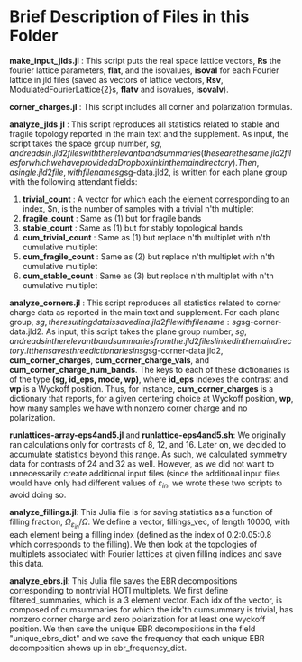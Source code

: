 # Brief Description of Files in this Folder

**make_input_jlds.jl** : This script puts the real space lattice vectors, **Rs** the fourier lattice parameters, **flat**, and the isovalues, **isoval** for each Fourier lattice in jld files (saved as vectors of lattice vectors, **Rsv**, ModulatedFourierLattice{2}s, **flatv** and isovalues, **isovalv**).

**corner_charges.jl** : This script includes all corner and polarization formulas. 

**analyze_jlds.jl** : This script reproduces all statistics related to stable and fragile topology reported in the main text and the supplement. As input, the script takes the space group number, $sg, and reads in .jld2 files with the relevant band summaries (these are the same .jld2 files for which we have provided a Dropbox link in the main directory). Then, a single .jld2 file, with filename sg$sg-data.jld2, is written for each plane group with the following attendant fields: 

1. **trivial_count** : A vector for which each the element corresponding to an index, $n, is the number of samples with a trivial n'th multiplet 
3. **fragile_count** : Same as (1) but for fragile bands
4. **stable_count** : Same as (1) but for stably topological bands
5. **cum_trivial_count** : Same as (1) but replace n'th multiplet with n'th cumulative multiplet
6. **cum_fragile_count** : Same as (2) but replace n'th multiplet with n'th cumulative multiplet
7. **cum_stable_count** : Same as (3) but replace n'th multiplet with n'th cumulative multiplet

**analyze_corners.jl** : This script reproduces all statistics related to corner charge data as reported in the main text and supplement. For each plane group, $sg, the resulting data is saved in a .jld2 file with file name: sg$sg-corner-data.jld2. As input, this script takes the plane group number, $sg, and reads in the relevant band summaries from the .jld2 files linked in the main directory. It then saves three dictionaries in sg$sg-corner-data.jld2, **cum_corner_charges**, **cum_corner_charge_vals**, and **cum_corner_charge_num_bands**. The keys to each of these dictionaries is of the type **(sg, id_eps, mode, wp)**, where **id_eps** indexes the contrast and **wp** is a Wyckoff position. Thus, for instance, **cum_corner_charges** is a dictionary that reports, for a given centering choice at Wyckoff position, **wp**, how many samples we have with nonzero corner charge and no polarization. 

**runlattices-array-eps4and5.jl** and **runlattice-eps4and5.sh**: We originally ran calculations only for contrasts of 8, 12, and 16. Later on, we decided to accumulate statistics beyond this range. As such, we calculated symmetry data for contrasts of 24 and 32 as well. However, as we did not want to unnecessarily create additional input files (since the additional input files would have only had different values of $\varepsilon_{in}$, we wrote these two scripts to avoid doing so. 

**analyze_fillings.jl**: This Julia file is for saving statistics as a function of filling fraction, $\Omega_{\varepsilon_{in}}/\Omega$. We define a vector, fillings_vec, of length 10000, with each element being a filling index (defined as the index of 0.2:0.05:0.8 which corresponds to the filling). We then look at the topologies of multiplets associated with Fourier lattices at given filling indices and save this data. 

**analyze_ebrs.jl**: This Julia file saves the EBR decompositions corresponding to nontrivial HOTI multiplets. We first define filtered_summaries, which is a 3 element vector. Each idx of the vector, is composed of cumsummaries for which the idx'th cumsummary is trivial, has nonzero corner charge and zero polarization for at least one wyckoff position. We then save the unique EBR decompositions in the field "unique_ebrs_dict" and we save the frequency that each unique EBR decomposition shows up in ebr_frequency_dict. 

